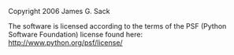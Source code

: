 Copyright 2006 James G. Sack

The software is licensed according to the terms of the PSF (Python Software Foundation) license found here: http://www.python.org/psf/license/